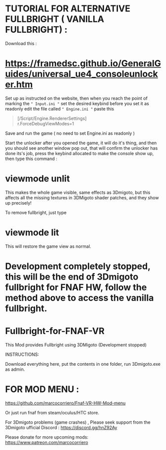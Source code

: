 # TUTORIAL FOR ALTERNATIVE FULLBRIGHT ( VANILLA FULLBRIGHT) :
Download this :
# https://framedsc.github.io/GeneralGuides/universal_ue4_consoleunlocker.htm
Set up as instructed on the website, then 
when you reach the point of marking the  `" Input.ini "` set the desired keybind before you set it as readonly
edit the file called `" Engine.ini "`
paste this

 >[/Script/Engine.RendererSettings]                                                              
 >r.ForceDebugViewModes=1

Save and run the game ( no need to set Engine.ini  as readonly )

Start the unlocker after you opened the game, it will do it's thing, and then you should see another window pop out, that will confirm the unlocker has done its's job, press the keybind allocated to make the console show up, then type this command :

# viewmode unlit

This makes the whole game visible, same effects as 3Dmigoto, but this affects all the missing textures in 3DMigoto shader patches, and they show up precisely! 

To remove fullbright, just type

# viewmode lit

This will restore the game view as normal.




# Development completely stopped, this will be the end of 3Dmigoto fullbright for FNAF HW, follow the method above to access the vanilla fullbright.
# Fullbright-for-FNAF-VR
This Mod provides Fullbright using 3DMigoto (Development stopped)


INSTRUCTIONS: 

Download everything here, put the contents in one folder, run 3Dmigoto.exe as admin.
# FOR MOD MENU : 
https://github.com/marcocorriero/Fnaf-VR-HW-Mod-menu


Or just run fnaf from steam/oculus/HTC store.


For 3Dmigoto problems (game crashes) , Please seek support from the 3Dmigoto ufficial Discord : https://discord.gg/hnZ92Ay



Please donate for more upcoming mods:
https://www.patreon.com/marcocorriero
